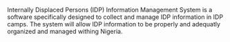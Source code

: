 Internally Displaced Persons (IDP) Information Management System is a software specifically designed to
collect and manage IDP information in IDP camps. The system will allow IDP information to be properly and adequatly 
organized and managed withing Nigeria.